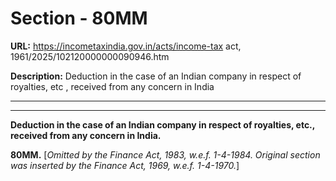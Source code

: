 # Section - 80MM

**URL:** https://incometaxindia.gov.in/acts/income-tax act, 1961/2025/102120000000090946.htm

**Description:** Deduction in the case of an Indian company in respect of royalties, etc , received from any concern in India

---

****

**Deduction in the case of an Indian company in respect of royalties, etc., received from any concern in India.**

**80MM.** [_Omitted by the Finance Act, 1983, w.e.f. 1-4-1984. Original section was inserted by the Finance Act, 1969, w.e.f. 1-4-1970._]
